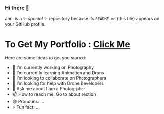 ### Hi there 👋

Jani is a ✨ _special_ ✨ repository because its `README.md` (this file) appears on your GitHub profile.

# To Get My Portfolio : <a href="https://royalphotographyjani.github.io/">Click Me</a>

Here are some ideas to get you started:

- 🔭 I’m currently working on Photography
- 🌱 I’m currently learning Animation and Drons
- 👯 I’m looking to collaborate on Photographers
- 🤔 I’m looking for help with Drone Developers
- 💬 Ask me about I am a Photogrpher
- 📫 How to reach me: Go to about section
- 😄 Pronouns: ...
- ⚡ Fun fact: ...


